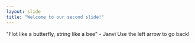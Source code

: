 ```yaml
---
layout: slide
title: "Welcome to our second slide!"
---
```

"Flot like a butterfly, string like a bee" - Janvi
Use the left arrow to go back!
